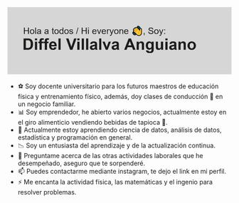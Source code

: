 ![me](https://github.com/DiffelVIA/DiffelVIA/blob/main/header.png)


- ⚽ Soy docente universitario para los futuros maestros de educación física y entrenamiento físico, además, doy clases de conducción 🚗 en un negocio familiar.
- 📊 Soy emprendedor, he abierto varios negocios, actualmente estoy en el giro alimenticio vendiendo bebidas de tapioca 🥤.
- 🌱 Actualmente estoy aprendiendo ciencia de datos, análisis de datos, estadística y programación en general.
- 📉 Soy un entusiasta del aprendizaje y de la actualización continua.
- 💬 Preguntame acerca de las otras actividades laborales que he desempeñado, aseguro que te sorpenderé.
- 📫 Puedes contactarme mediante instagram, te dejo el link en mi perfil.
- ⚡ Me encanta la actividad física, las matemáticas y el ingenio para resolver problemas.

